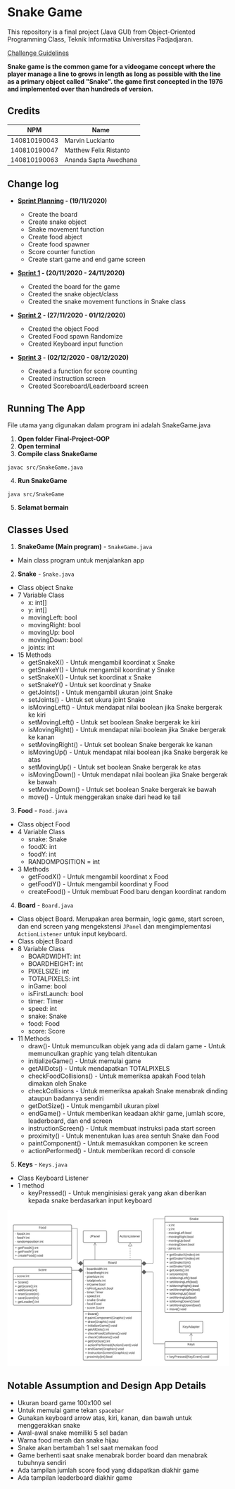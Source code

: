    # Snake Game

   This repository is a final project (Java GUI) from Object-Oriented Programming Class, Teknik Informatika Universitas Padjadjaran. 

   [Challenge Guidelines](challenge-guideline.md)

   **Snake game is the common game for a videogame concept where the player manage a line to grows in length as long as possible with the line as a primary object called "Snake". the game first concepted in the 1976 and implemented over than hundreds of version.**

   ## Credits

   | NPM           | Name                    |
   | ------------- |-------------------------|
   | 140810190043  | Marvin Luckianto        |
   | 140810190047  | Matthew Felix Ristanto  |
   | 140810190063  | Ananda Sapta Awedhana   |

   ## Change log

   - **[Sprint Planning](changelog/sprint-planning.md) - (19/11/2020)** 
      - Create the board
      - Create snake object
      - Snake movement function
      - Create food abject
      - Create food spawner
      - Score counter function
      - Create start game and end game screen

   - **[Sprint 1](changelog/sprint-1.md) - (20/11/2020 - 24/11/2020)**  
      - Created the board for the game
      - Created the snake object/class
      - Created the snake movement functions in Snake class

   - **[Sprint 2](changelog/sprint-2.md) - (27/11/2020 - 01/12/2020)** 
      - Created the object Food
      - Created Food spawn Randomize
      - Created Keyboard input function
      
   - **[Sprint 3](changelog/sprint-3.md) - (02/12/2020 - 08/12/2020)** 
      - Created a function for score counting
      - Created instruction screen
      - Created Scoreboard/Leaderboard screen

   ## Running The App

   File utama yang digunakan dalam program ini adalah SnakeGame.java

   1. **Open folder Final-Project-OOP**
   2. **Open terminal**
   3. **Compile class SnakeGame**
   ```
   javac src/SnakeGame.java
   ```
   4. **Run SnakeGame**
   ```
   java src/SnakeGame
   ```
   5. **Selamat bermain**

   ## Classes Used

   1. **SnakeGame (Main program)** - `SnakeGame.java` 
   - Main class program untuk menjalankan app

   2. **Snake** - `Snake.java` 
   - Class object Snake
   - 7 Variable Class
      - x: int[]
      - y: int[] 
      - movingLeft: bool
      - movingRight: bool
      - movingUp: bool
      - movingDown: bool 
      - joints: int
   - 15 Methods 
      - getSnakeX() - Untuk mengambil koordinat x Snake
      - getSnakeY() - Untuk mengambil koordinat y Snake
      - setSnakeX() - Untuk set koordinat x Snake
      - setSnakeY() - Untuk set koordinat y Snake
      - getJoints() - Untuk mengambil ukuran joint Snake
      - setJoints() - Untuk set ukura joint Snake
      - isMovingLeft() - Untuk mendapat nilai boolean jika Snake bergerak ke kiri
      - setMovingLeft() - Untuk set boolean Snake bergerak ke kiri
      - isMovingRight() - Untuk mendapat nilai boolean jika Snake bergerak ke kanan
      - setMovingRight() - Untuk set boolean Snake bergerak ke kanan
      - isMovingUp() - Untuk mendapat nilai boolean jika Snake bergerak ke atas
      - setMovingUp() - Untuk set boolean Snake bergerak ke atas
      - isMovingDown() - Untuk mendapat nilai boolean jika Snake bergerak ke bawah
      - setMovingDown() - Untuk set boolean Snake bergerak ke bawah
      - move() - Untuk menggerakan snake dari head ke tail 

   3. **Food** - `Food.java` 
   - Class object Food
   - 4 Variable Class
      - snake: Snake
      - foodX: int
      - foodY: int
      - RANDOMPOSITION = int 
   - 3 Methods 
      - getFoodX() - Untuk mengambil koordinat x Food
      - getFoodY() - Untuk mengambil koordinat y Food
      - createFood() - Untuk membuat Food baru dengan koordinat random

   4. **Board** - `Board.java` 
   - Class object Board. Merupakan area bermain, logic game, start screen, dan end screen yang mengekstensi `JPanel` dan mengimplementasi `ActionListener` untuk input keyboard. 
   - Class object Board
   - 8 Variable Class
      - BOARDWIDHT: int
      - BOARDHEIGHT: int
      - PIXELSIZE: int
      - TOTALPIXELS: int
      - inGame: bool
      - isFirstLaunch: bool
      - timer: Timer
      - speed: int
      - snake: Snake
      - food: Food
      - score: Score
   - 11 Methods
      - draw()- Untuk memunculkan objek yang ada di dalam game - Untuk memunculkan graphic yang telah ditentukan 
      - initializeGame() - Untuk memulai game
      - getAllDots() - Untuk mendapatkan TOTALPIXELS
      - checkFoodCollisions() - Untuk memeriksa apakah Food telah dimakan oleh Snake
      - checkCollisions - Untuk memeriksa apakah Snake menabrak dinding ataupun badannya sendiri
      - getDotSize() - Untuk mengambil ukuran pixel
      - endGame() - Untuk memberikan keadaan akhir game, jumlah score, leaderboard, dan end screen
      - instructionScreen() - Untuk membuat instruksi pada start screen
      - proximity() - Untuk menentukan luas area sentuh Snake dan Food
      - paintComponent() - Untuk memasukkan componen ke screen
      - actionPerformed() - Untuk memberikan record di console

   5. **Keys** - `Keys.java` 
   - Class Keyboard Listener
   - 1 method
      - keyPressed() - Untuk menginisiasi gerak yang akan diberikan kepada snake berdasarkan input keyboard

   ![UML](/images/UML.png)

   ## Notable Assumption and Design App Details

   - Ukuran board game 100x100 sel
   - Untuk memulai game tekan `spacebar`
   - Gunakan keyboard arrow atas, kiri, kanan, dan bawah untuk menggerakkan snake
   - Awal-awal snake memiliki 5 sel badan
   - Warna food merah dan snake hijau
   - Snake akan bertambah 1 sel saat memakan food
   - Game berhenti saat snake menabrak border board dan menabrak tubuhnya sendiri
   - Ada tampilan jumlah score food yang didapatkan diakhir game
   - Ada tampilan leaderboard diakhir game